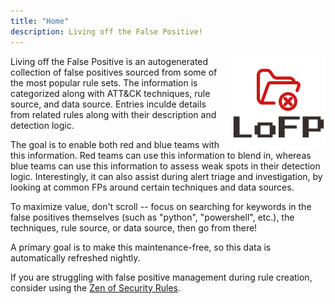 ```yaml
---
title: "Home"
description: Living off the False Positive!
---
```


<div>
    <img src="index.png" alt="logo" class="logo" width="150" style="float: right; margin-left: 20px;">
<p>
Living off the False Positive is an autogenerated collection of false positives sourced from some of the most popular
rule sets. The information is categorized along with ATT&CK techniques, rule source, and data source. Entries
inculde details from related rules along with their description and detection logic.

The goal is to enable both red and blue teams with this information. Red teams can use this information to blend in,
whereas blue teams can use this information to assess weak spots in their detection logic. Interestingly, it can also
assist during alert triage and investigation, by looking at common FPs around certain techniques and data sources.

To maximize value, don't scroll -- focus on searching for keywords in the false positives themselves 
(such as "python", "powershell", etc.), the techniques, rule source, or data source, then go from there!

</p>
</div>

A primary goal is to make this maintenance-free, so this data is automatically refreshed nightly.

If you are struggling with false positive management during rule creation, consider using the 
[Zen of Security Rules](https://br0k3nlab.com/resources/zen-of-security-rules/).
